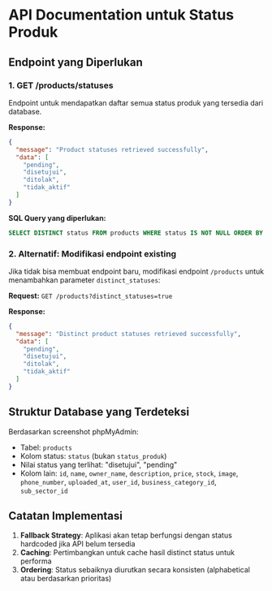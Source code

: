 # API Documentation untuk Status Produk

## Endpoint yang Diperlukan

### 1. GET /products/statuses
Endpoint untuk mendapatkan daftar semua status produk yang tersedia dari database.

**Response:**
```json
{
  "message": "Product statuses retrieved successfully",
  "data": [
    "pending",
    "disetujui", 
    "ditolak",
    "tidak_aktif"
  ]
}
```

**SQL Query yang diperlukan:**
```sql
SELECT DISTINCT status FROM products WHERE status IS NOT NULL ORDER BY status;
```

### 2. Alternatif: Modifikasi endpoint existing
Jika tidak bisa membuat endpoint baru, modifikasi endpoint `/products` untuk menambahkan parameter `distinct_statuses`:

**Request:** `GET /products?distinct_statuses=true`

**Response:**
```json
{
  "message": "Distinct product statuses retrieved successfully",
  "data": [
    "pending",
    "disetujui",
    "ditolak", 
    "tidak_aktif"
  ]
}
```

## Struktur Database yang Terdeteksi

Berdasarkan screenshot phpMyAdmin:
- Tabel: `products`
- Kolom status: `status` (bukan `status_produk`)
- Nilai status yang terlihat: "disetujui", "pending"
- Kolom lain: `id`, `name`, `owner_name`, `description`, `price`, `stock`, `image`, `phone_number`, `uploaded_at`, `user_id`, `business_category_id`, `sub_sector_id`

## Catatan Implementasi

1. **Fallback Strategy**: Aplikasi akan tetap berfungsi dengan status hardcoded jika API belum tersedia
2. **Caching**: Pertimbangkan untuk cache hasil distinct status untuk performa
3. **Ordering**: Status sebaiknya diurutkan secara konsisten (alphabetical atau berdasarkan prioritas)
